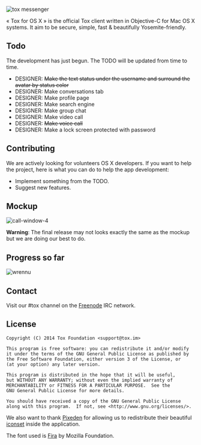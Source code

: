 ![tox messenger](https://cloud.githubusercontent.com/assets/2057765/5236781/1344dc32-784f-11e4-937a-15a655c79389.jpg)

« Tox for OS X » is the official Tox client written in Objective-C for Mac OS X systems. It aim to be secure, simple, fast & beautifully Yosemite-friendly.

Todo
-------

The development has just begun. The TODO will be updated from time to time.

- DESIGNER: <del>Make the text status under the username and surround the avatar by status color</del>
- DESIGNER: Make conversations tab
- DESIGNER: Make profile page
- DESIGNER: Make search engine
- DESIGNER: Make group chat
- DESIGNER: Make video call
- DESIGNER: <del>Make voice call</del>
- DESIGNER: Make a lock screen protected with password

Contributing
------------

We are actively looking for volunteers OS X developers. If you want to help the project, here is what you can do to help the app development:
- Implement something from the TODO.
- Suggest new features.

Mockup
-------

![call-window-4](https://cloud.githubusercontent.com/assets/2057765/5241854/18a9d62c-7927-11e4-910e-d6663a12d23b.png)

<b>Warning</b>: The final release may not looks exactly the same as the mockup but we are doing our best to do.

Progress so far
-----------
![wrennu](https://cloud.githubusercontent.com/assets/2031258/5237325/fd58d030-7831-11e4-8352-c8712e1f25c2.png)

Contact
-------

Visit our #tox channel on the [Freenode](https://freenode.net/) IRC network.

License
-------

    Copyright (C) 2014 Tox Foundation <support@tox.im>

    This program is free software: you can redistribute it and/or modify
    it under the terms of the GNU General Public License as published by
    the Free Software Foundation, either version 3 of the License, or
    (at your option) any later version.

    This program is distributed in the hope that it will be useful,
    but WITHOUT ANY WARRANTY; without even the implied warranty of
    MERCHANTABILITY or FITNESS FOR A PARTICULAR PURPOSE.  See the
    GNU General Public License for more details.

    You should have received a copy of the GNU General Public License
    along with this program.  If not, see <http://www.gnu.org/licenses/>.
    
We also want to thank [Pixeden](http://www.pixeden.com/) for allowing us to redistribute their beautiful [iconset](http://www.pixeden.com/icon-fonts/stroke-7-icon-font-set) inside the application.

The font used is [Fira](https://mozilla.github.io/Fira/) by Mozilla Foundation.
